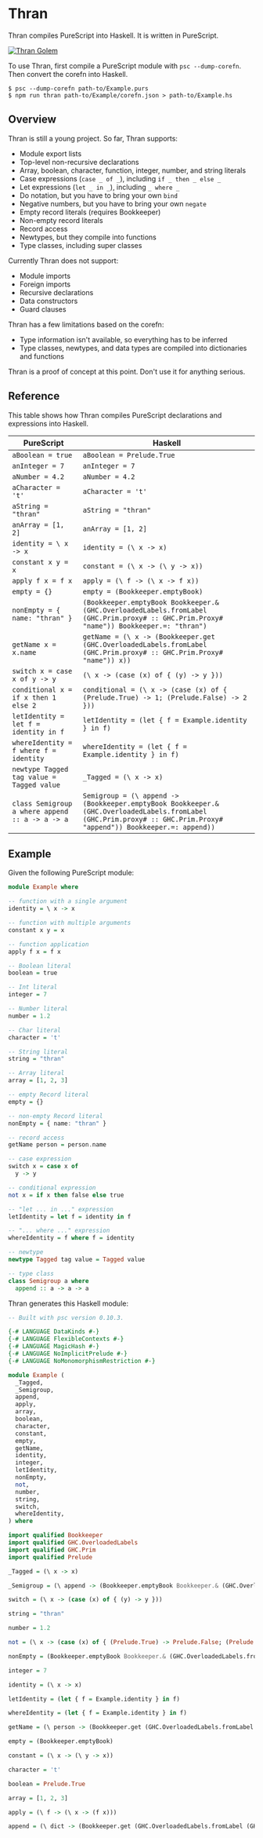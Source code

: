 # Thran

Thran compiles PureScript into Haskell.
It is written in PureScript.

[![Thran Golem](https://i.imgur.com/iwbcQjm.jpg)](http://gatherer.wizards.com/Pages/Card/Details.aspx?multiverseid=423539)

To use Thran, first compile a PureScript module with `psc --dump-corefn`.
Then convert the corefn into Haskell.

``` shell
$ psc --dump-corefn path-to/Example.purs
$ npm run thran path-to/Example/corefn.json > path-to/Example.hs
```

## Overview

Thran is still a young project.
So far, Thran supports:

- Module export lists
- Top-level non-recursive declarations
- Array, boolean, character, function, integer, number, and string literals
- Case expressions (`case _ of _`), including `if _ then _ else _`
- Let expressions (`let _ in _`), including `_ where _`
- Do notation, but you have to bring your own `bind`
- Negative numbers, but you have to bring your own `negate`
- Empty record literals (requires Bookkeeper)
- Non-empty record literals
- Record access
- Newtypes, but they compile into functions
- Type classes, including super classes

Currently Thran does not support:

- Module imports
- Foreign imports
- Recursive declarations
- Data constructors
- Guard clauses

Thran has a few limitations based on the corefn:

- Type information isn't available, so everything has to be inferred
- Type classes, newtypes, and data types are compiled into dictionaries and functions

Thran is a proof of concept at this point.
Don't use it for anything serious.

## Reference

This table shows how Thran compiles PureScript declarations and expressions into Haskell.

PureScript | Haskell
--- | ---
`aBoolean = true` | `aBoolean = Prelude.True`
`anInteger = 7` | `anInteger = 7`
`aNumber = 4.2` | `aNumber = 4.2`
`aCharacter = 't'` | `aCharacter = 't'`
`aString = "thran"` | `aString = "thran"`
`anArray = [1, 2]` | `anArray = [1, 2]`
`identity = \ x -> x` | `identity = (\ x -> x)`
`constant x y = x` | `constant = (\ x -> (\ y -> x))`
`apply f x = f x` | `apply = (\ f -> (\ x -> f x))`
`empty = {}` | `empty = (Bookkeeper.emptyBook)`
`nonEmpty = { name: "thran" }` | `(Bookkeeper.emptyBook Bookkeeper.& (GHC.OverloadedLabels.fromLabel (GHC.Prim.proxy# :: GHC.Prim.Proxy# "name")) Bookkeeper.=: "thran")`
`getName x = x.name` | `getName = (\ x -> (Bookkeeper.get (GHC.OverloadedLabels.fromLabel (GHC.Prim.proxy# :: GHC.Prim.Proxy# "name")) x))`
`switch x = case x of y -> y` | `(\ x -> (case (x) of { (y) -> y }))`
`conditional x = if x then 1 else 2` | `conditional = (\ x -> (case (x) of { (Prelude.True) -> 1; (Prelude.False) -> 2 }))`
`letIdentity = let f = identity in f` | `letIdentity = (let { f = Example.identity } in f)`
`whereIdentity = f where f = identity` | `whereIdentity = (let { f = Example.identity } in f)`
`newtype Tagged tag value = Tagged value` | `_Tagged = (\ x -> x)`
`class Semigroup a where append :: a -> a -> a` | `Semigroup = (\ append -> (Bookkeeper.emptyBook Bookkeeper.& (GHC.OverloadedLabels.fromLabel (GHC.Prim.proxy# :: GHC.Prim.Proxy# "append")) Bookkeeper.=: append))`

## Example

Given the following PureScript module:

``` purescript
module Example where

-- function with a single argument
identity = \ x -> x

-- function with multiple arguments
constant x y = x

-- function application
apply f x = f x

-- Boolean literal
boolean = true

-- Int literal
integer = 7

-- Number literal
number = 1.2

-- Char literal
character = 't'

-- String literal
string = "thran"

-- Array literal
array = [1, 2, 3]

-- empty Record literal
empty = {}

-- non-empty Record literal
nonEmpty = { name: "thran" }

-- record access
getName person = person.name

-- case expression
switch x = case x of
  y -> y

-- conditional expression
not x = if x then false else true

-- "let ... in ..." expression
letIdentity = let f = identity in f

-- "... where ..." expression
whereIdentity = f where f = identity

-- newtype
newtype Tagged tag value = Tagged value

-- type class
class Semigroup a where
  append :: a -> a -> a
```

Thran generates this Haskell module:

``` haskell
-- Built with psc version 0.10.3.

{-# LANGUAGE DataKinds #-}
{-# LANGUAGE FlexibleContexts #-}
{-# LANGUAGE MagicHash #-}
{-# LANGUAGE NoImplicitPrelude #-}
{-# LANGUAGE NoMonomorphismRestriction #-}

module Example (
  _Tagged,
  _Semigroup,
  append,
  apply,
  array,
  boolean,
  character,
  constant,
  empty,
  getName,
  identity,
  integer,
  letIdentity,
  nonEmpty,
  not,
  number,
  string,
  switch,
  whereIdentity,
) where

import qualified Bookkeeper
import qualified GHC.OverloadedLabels
import qualified GHC.Prim
import qualified Prelude

_Tagged = (\ x -> x)

_Semigroup = (\ append -> (Bookkeeper.emptyBook Bookkeeper.& (GHC.OverloadedLabels.fromLabel (GHC.Prim.proxy# :: GHC.Prim.Proxy# "append")) Bookkeeper.=: append))

switch = (\ x -> (case (x) of { (y) -> y }))

string = "thran"

number = 1.2

not = (\ x -> (case (x) of { (Prelude.True) -> Prelude.False; (Prelude.False) -> Prelude.True }))

nonEmpty = (Bookkeeper.emptyBook Bookkeeper.& (GHC.OverloadedLabels.fromLabel (GHC.Prim.proxy# :: GHC.Prim.Proxy# "name")) Bookkeeper.=: "thran")

integer = 7

identity = (\ x -> x)

letIdentity = (let { f = Example.identity } in f)

whereIdentity = (let { f = Example.identity } in f)

getName = (\ person -> (Bookkeeper.get (GHC.OverloadedLabels.fromLabel (GHC.Prim.proxy# :: GHC.Prim.Proxy# "name")) person))

empty = (Bookkeeper.emptyBook)

constant = (\ x -> (\ y -> x))

character = 't'

boolean = Prelude.True

array = [1, 2, 3]

apply = (\ f -> (\ x -> (f x)))

append = (\ dict -> (Bookkeeper.get (GHC.OverloadedLabels.fromLabel (GHC.Prim.proxy# :: GHC.Prim.Proxy# "append")) dict))
```
